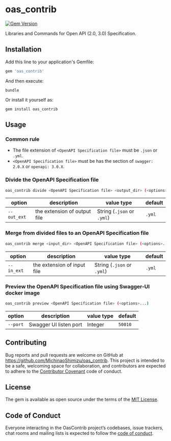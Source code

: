 # oas_contrib

[![Gem Version](https://badge.fury.io/rb/oas_contrib.svg)](https://badge.fury.io/rb/oas_contrib)

Libraries and Commands for Open API (2.0, 3.0) Specification.

## Installation

Add this line to your application's Gemfile:

```ruby
gem 'oas_contrib'
```

And then execute:

    bundle

Or install it yourself as:

    gem install oas_contrib

## Usage

### Common rule

* The file extension of `<OpenAPI Specification file>` must be `.json` or `.yml`.
* `<OpenAPI Specification file>` must be has the section of `swagger: 2.0.X` or `openapi: 3.0.X`.

### Divide the OpenAPI Specification file

```bash
oas_contrib divide <OpenAPI Specification file> <output_dir> (<options>...)
```

| option     | description                  | value type                 | default  |
|------------|------------------------------|----------------------------|----------|
|`--out_ext` | the extension of output file | String (`.json` or `.yml`) | `.yml`   |

### Merge from divided files to an OpenAPI Specification file

```bash
oas_contrib merge <input_dir> <OpenAPI Specification file> (<options>...)
```

| option     | description                  | value type                 | default  |
|------------|------------------------------|----------------------------|----------|
|`--in_ext`  | the extension of input  file | String (`.json` or `.yml`) | `.yml`   |

### Preview the OpenAPI Specification file using Swagger-UI docker image

```bash
oas_contrib preview <OpenAPI Specification file> (<options>...)
```

| option     | description             | value type      | default  |
|------------|-------------------------|-----------------|----------|
|`--port`    | Swagger UI listen port  | Integer         | `50010`  |

## Contributing

Bug reports and pull requests are welcome on GitHub at https://github.com/MichinaoShimizu/oas_contrib. This project is intended to be a safe, welcoming space for collaboration, and contributors are expected to adhere to the [Contributor Covenant](http://contributor-covenant.org) code of conduct.

## License

The gem is available as open source under the terms of the [MIT License](https://opensource.org/licenses/MIT).

## Code of Conduct

Everyone interacting in the OasContrib project’s codebases, issue trackers, chat rooms and mailing lists is expected to follow the [code of conduct](https://github.com/MichinaoShimizu/oas_contrib/blob/master/CODE_OF_CONDUCT.md).
